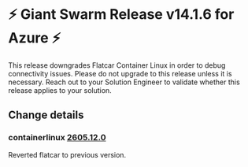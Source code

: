 # :zap: Giant Swarm Release v14.1.6 for Azure :zap:

This release downgrades Flatcar Container Linux in order to debug connectivity issues. Please do not upgrade to this release unless it is necessary. Reach out to your Solution Engineer to validate whether this release applies to your solution.

## Change details


### containerlinux [2605.12.0](https://www.flatcar-linux.org/releases/#release-2605.12.0)

Reverted flatcar to previous version.



